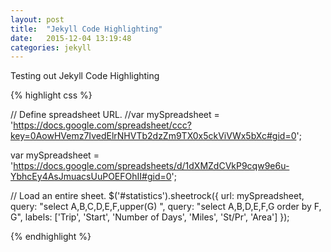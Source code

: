 ```yaml
---
layout: post
title:  "Jekyll Code Highlighting"
date:   2015-12-04 13:19:48
categories: jekyll 
---
```

Testing out Jekyll Code Highlighting

{% highlight css %} 

// Define spreadsheet URL.
//var mySpreadsheet = 'https://docs.google.com/spreadsheet/ccc?key=0AowHVemz7IvedElrNHVTb2dzZm9TX0x5ckViVWx5bXc#gid=0';

var mySpreadsheet = 'https://docs.google.com/spreadsheets/d/1dXMZdCVkP9cqw9e6u-YbhcEy4AsJmuacsUuPOEFOhII#gid=0';

// Load an entire sheet.
$('#statistics').sheetrock({
  url: mySpreadsheet,
  query: "select A,B,C,D,E,F,upper(G) ",
  query: "select A,B,D,E,F,G order by F, G",
  labels: ['Trip', 'Start', 'Number of Days', 'Miles', 'St/Pr', 'Area']
});

{% endhighlight %}